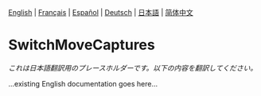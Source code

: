 
[English](../en/README.md) | [Français](../fr/README.md) | [Español](../es/README.md) | [Deutsch](../de/README.md) | [日本語](../ja/README.md) | [简体中文](../zh/README.md)

# SwitchMoveCaptures

*これは日本語翻訳用のプレースホルダーです。以下の内容を翻訳してください。*

...existing English documentation goes here...
